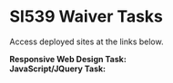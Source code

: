 # SI539 Waiver Tasks
Access deployed sites at the links below.

**Responsive Web Design Task:**  
**JavaScript/JQuery Task:**
